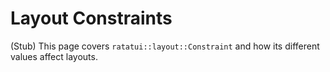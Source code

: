 # Layout Constraints
(Stub)
This page covers `ratatui::layout::Constraint` and how its different values affect layouts.
